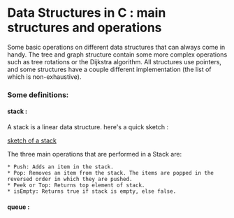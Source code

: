 # **Data Structures in C : main structures and operations** 
Some basic operations on different data structures that can always come in handy. The tree and graph structure contain some more complex operations such as tree rotations or the Dijkstra algorithm. All structures use pointers, and some structures have a couple different implementation (the list of which is non-exhaustive).

### **Some definitions**: 

#### **stack** : 

A stack is a linear data structure. here's a quick sketch :  

[sketch of a stack](stack/stack_representation.png)

The three main operations that are performed in a Stack are:

    * Push: Adds an item in the stack.
    * Pop: Removes an item from the stack. The items are popped in the reversed order in which they are pushed. 
    * Peek or Top: Returns top element of stack.
    * isEmpty: Returns true if stack is empty, else false.

#### **queue** :
